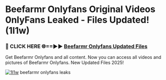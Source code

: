 # Beefarmr Onlyfans Original Videos 0nlyFans Leaked - Files Updated! (1l1w)

<h3>🔴 CLICK HERE 🌐==►► <a href="https://tinyurl.com/4seja8ks" rel="nofollow">Beefarmr Onlyfans Updated Files</a></h3>

Get Beefarmr Onlyfans and all content. Now you can access all videos and pictures of Beefarmr Onlyfans. New Updated Files 2025!

[![1l1w](https://i.imgur.com/EWjZXRe.gif)](https://tinyurl.com/4seja8ks)
beefarmr onlyfans leaks